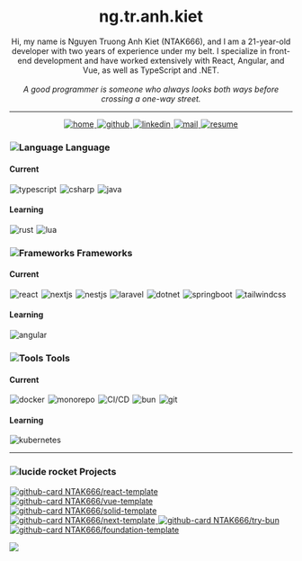 <div align="center">
<h1>ng.tr.anh.kiet</h1>
<span>Hi, my name is Nguyen Truong Anh Kiet (NTAK666), and I am a 21-year-old developer with two years of experience
under my belt. I specialize in front-end development and have worked extensively with React, Angular, and Vue, as well
as TypeScript and .NET.</span>
<br/>
<br/>
<i style="font-size:14px">A good programmer is someone who always looks both ways before crossing a one-way street.</i>
</div>

<hr style="height: .5px"/>

<div align="center">
  <a title="home" href="https://blog.nguyentruonganhkiet.work">
    <picture>
      <source media="(prefers-color-scheme: dark)" srcset="https://brainy-lion-umbrella.cyclic.app/core/icon-button/lucide?t=dark&i=home">
      <img alt="home" src="https://brainy-lion-umbrella.cyclic.app/core/icon-button/lucide?t=light&i=home" hspace="1">
    </picture>
  </a>
  <a title="github" href="https://github.com/NTAK666">
    <picture>
      <source media="(prefers-color-scheme: dark)" srcset="https://brainy-lion-umbrella.cyclic.app/core/icon-button/lucide?t=dark&i=github">
      <img alt="github" src="https://brainy-lion-umbrella.cyclic.app/core/icon-button/lucide?t=light&i=github" hspace="1">
    </picture>
  </a>
  <a title="bento" href="https://www.linkedin.com/in/nguyentruonganhkiet">
    <picture>
      <source media="(prefers-color-scheme: dark)" srcset="https://brainy-lion-umbrella.cyclic.app/core/icon-button/lucide?t=dark&i=linkedin">
      <img alt="linkedin" src="https://brainy-lion-umbrella.cyclic.app/core/icon-button/lucide?t=light&i=linkedin" hspace="1">
    </picture>
  </a>
  <a title="mode" href="mailto:nguyentruonganhkiet.work@gmail.com">
    <picture>
      <source media="(prefers-color-scheme: dark)" srcset="https://brainy-lion-umbrella.cyclic.app/core/icon-button/lucide?t=dark&i=mail">
      <img alt="mail" src="https://brainy-lion-umbrella.cyclic.app/core/icon-button/lucide?t=light&i=mail" hspace="1">
    </picture>
  </a>
  <a title="mode" href="https://blog.nguyentruonganhkiet.work/assets/resume/CV_NGUYEN_TRUONG_ANH_KIET.pdf">
    <picture>
      <source media="(prefers-color-scheme: dark)" srcset="https://brainy-lion-umbrella.cyclic.app/core/icon-button/lucide?t=dark&i=contact">
      <img alt="resume" src="https://brainy-lion-umbrella.cyclic.app/core/icon-button/lucide?t=light&i=contact" hspace="1">
    </picture>
  </a>
</div>


<h3 id="frameworks" style="display:flex;align-items: start; gap:3px">
  <picture>
    <source media="(prefers-color-scheme: dark)" srcset="https://brainy-lion-umbrella.cyclic.app/icon/lucide?t=dark&i=globe">
    <img alt="Language" src="https://brainy-lion-umbrella.cyclic.app//icon/lucide?t=light&i=globe" hspace="1">
  </picture>
  <span>
    Language
  </span>
</h3>

<h4>
  Current
</h4>

<p align="left">
  <picture title="typescript">
    <source media="(prefers-color-scheme: dark)" srcset="https://brainy-lion-umbrella.cyclic.app/core/icon-button/simple?t=dark&i=si-typescript">
    <img alt="typescript" src="https://brainy-lion-umbrella.cyclic.app/core/icon-button/simple?t=light&i=si-typescript" hspace="1">
  </picture>
  <picture title="csharp">
    <source media="(prefers-color-scheme: dark)" srcset="https://brainy-lion-umbrella.cyclic.app/core/icon-button/simple?t=dark&i=si-csharp">
    <img alt="csharp" src="https://brainy-lion-umbrella.cyclic.app/core/icon-button/simple?t=light&i=si-csharp" hspace="1">
  </picture>
  <picture title="java">
    <source media="(prefers-color-scheme: dark)" srcset="https://brainy-lion-umbrella.cyclic.app/core/icon-button/simple?t=dark&i=si-openjdk">
    <img alt="java" src="https://brainy-lion-umbrella.cyclic.app/core/icon-button/simple?t=light&i=si-openjdk" hspace="1">
  </picture>
</p>

<h4>
  Learning
</h4>

<p align="left">
  <picture title="rust">
    <source media="(prefers-color-scheme: dark)" srcset="https://brainy-lion-umbrella.cyclic.app/core/icon-button/simple?t=dark&i=si-rust">
    <img alt="rust" src="https://brainy-lion-umbrella.cyclic.app/core/icon-button/simple?t=light&i=rust" hspace="1">
  </picture>
  <picture title="lua">
    <source media="(prefers-color-scheme: dark)" srcset="https://brainy-lion-umbrella.cyclic.app/core/icon-button/simple?t=dark&i=si-lua">
    <img alt="lua" src="https://brainy-lion-umbrella.cyclic.app/core/icon-button/simple?t=light&i=lua" hspace="1">
  </picture>
</p>

<h3 id="frameworks" style="display:flex;align-items: start; gap:3px">
  <picture>
    <source media="(prefers-color-scheme: dark)" srcset="https://brainy-lion-umbrella.cyclic.app/icon/lucide?t=dark&i=scan">
    <img alt="Frameworks" src="https://brainy-lion-umbrella.cyclic.app//icon/lucide?t=light&i=scan" hspace="1">
  </picture>
  <span>
    Frameworks
  </span>
</h3>

<h4>
  Current
</h4>

<p align="left">
  <picture title="react">
    <source media="(prefers-color-scheme: dark)" srcset="https://brainy-lion-umbrella.cyclic.app/core/icon-button/simple?t=dark&i=si-react">
    <img alt="react" src="https://brainy-lion-umbrella.cyclic.app/core/icon-button/simple?t=light&i=si-react" hspace="1">
  </picture>
  <picture title="nextjs">
    <source media="(prefers-color-scheme: dark)" srcset="https://brainy-lion-umbrella.cyclic.app/core/icon-button/simple?t=dark&i=si-nextdotjs">
    <img alt="nextjs" src="https://brainy-lion-umbrella.cyclic.app/core/icon-button/simple?t=light&i=si-nextdotjs" hspace="1">
  </picture>
  <picture title="nestjs">
    <source media="(prefers-color-scheme: dark)" srcset="https://brainy-lion-umbrella.cyclic.app/core/icon-button/simple?t=dark&i=si-nestjs">
    <img alt="nestjs" src="https://brainy-lion-umbrella.cyclic.app/core/icon-button/simple?t=light&i=si-nestjs" hspace="1">
  </picture>
  <picture title="laravel">
    <source media="(prefers-color-scheme: dark)" srcset="https://brainy-lion-umbrella.cyclic.app/core/icon-button/simple?t=dark&i=si-laravel">
    <img alt="laravel" src="https://brainy-lion-umbrella.cyclic.app/core/icon-button/simple?t=light&i=si-laravel" hspace="1">
  </picture>
  <picture title="dotnet">
    <source media="(prefers-color-scheme: dark)" srcset="https://brainy-lion-umbrella.cyclic.app/core/icon-button/simple?t=dark&i=si-dotnet">
    <img alt="dotnet" src="https://brainy-lion-umbrella.cyclic.app/core/icon-button/simple?t=light&i=si-dotnet" hspace="1">
  </picture>
  <picture title="springboot">
    <source media="(prefers-color-scheme: dark)" srcset="https://brainy-lion-umbrella.cyclic.app/core/icon-button/simple?t=dark&i=si-springboot">
    <img alt="springboot" src="https://brainy-lion-umbrella.cyclic.app/core/icon-button/simple?t=light&i=si-springboot" hspace="1">
  </picture>
  <picture title="tailwindcss">
    <source media="(prefers-color-scheme: dark)" srcset="https://brainy-lion-umbrella.cyclic.app/core/icon-button/simple?t=dark&i=si-tailwindcss">
    <img alt="tailwindcss" src="https://brainy-lion-umbrella.cyclic.app/core/icon-button/simple?t=light&i=si-tailwindcss" hspace="1">
  </picture>
</p>

<h4>
  Learning
</h4>

<p align="left">
  <picture title="angular">
    <source media="(prefers-color-scheme: dark)" srcset="https://brainy-lion-umbrella.cyclic.app/core/icon-button/simple?t=dark&i=si-angular">
    <img alt="angular" src="https://brainy-lion-umbrella.cyclic.app/core/icon-button/simple?t=light&i=si-angular" hspace="1">
  </picture>
</p>

<h3 id="frameworks" style="display:flex;align-items: start; gap:3px">
  <picture>
    <source media="(prefers-color-scheme: dark)" srcset="https://brainy-lion-umbrella.cyclic.app/icon/lucide?t=dark&i=hammer">
    <img alt="Tools" src="https://brainy-lion-umbrella.cyclic.app//icon/lucide?t=light&i=hammer" hspace="1">
  </picture>
  <span>
    Tools
  </span>
</h3>

<h4>
  Current
</h4>

<p align="left">
  <picture title="docker">
    <source media="(prefers-color-scheme: dark)" srcset="https://brainy-lion-umbrella.cyclic.app/core/icon-button/simple?t=dark&i=si-docker">
    <img alt="docker" src="https://brainy-lion-umbrella.cyclic.app/core/icon-button/simple?t=light&i=si-docker" hspace="1">
  </picture>
  <picture title="monorepo">
    <source media="(prefers-color-scheme: dark)" srcset="https://brainy-lion-umbrella.cyclic.app/core/icon-button/lucide?t=dark&i=layers">
    <img alt="monorepo" src="https://brainy-lion-umbrella.cyclic.app/core/icon-button/lucide?t=light&i=layers" hspace="1">
  </picture>
  <picture title="CI/CD">
    <source media="(prefers-color-scheme: dark)" srcset="https://brainy-lion-umbrella.cyclic.app/core/icon-button/simple?t=dark&i=si-circleci">
    <img alt="CI/CD" src="https://brainy-lion-umbrella.cyclic.app/core/icon-button/simple?t=light&i=si-circleci" hspace="1">
  </picture>
  <picture title="bun">
    <source media="(prefers-color-scheme: dark)" srcset="https://brainy-lion-umbrella.cyclic.app/core/icon-button/simple?t=dark&i=si-bun">
    <img alt="bun" src="https://brainy-lion-umbrella.cyclic.app/core/icon-button/simple?t=light&i=si-bun" hspace="1">
  </picture>
  <picture title="git">
    <source media="(prefers-color-scheme: dark)" srcset="https://brainy-lion-umbrella.cyclic.app/core/icon-button/simple?t=dark&i=si-git">
    <img alt="git" src="https://brainy-lion-umbrella.cyclic.app/core/icon-button/simple?t=light&i=si-git" hspace="1">
  </picture>
</p>

<h4>
  Learning
</h4>

<p align="left">
  <picture title="kubernetes">
    <source media="(prefers-color-scheme: dark)" srcset="https://brainy-lion-umbrella.cyclic.app/core/icon-button/simple?t=dark&i=si-kubernetes">
    <img alt="kubernetes" src="https://brainy-lion-umbrella.cyclic.app/core/icon-button/simple?t=light&i=si-kubernetes" hspace="1">
  </picture>
</p>

<hr/>

<h3 id="frameworks" style="display:flex;align-items: start; gap:3px">
  <picture>
    <source media="(prefers-color-scheme: dark)" srcset="https://brainy-lion-umbrella.cyclic.app///icon/lucide?t=dark&i=rocket">
    <img alt="lucide rocket" src="https://brainy-lion-umbrella.cyclic.app///icon/lucide?t=light&i=rocket" hspace="1">
  </picture>
  <span>
    Projects
  </span>
</h3>

<p align="left">
  <a title="NTAK666/try-bun" href="https://github.com/NTAK666/react-template">
    <picture>
      <source media="(prefers-color-scheme: dark)" srcset="https://brainy-lion-umbrella.cyclic.app/github/repo?t=dark&o=NTAK666&r=react-template&si=si-react|si-typescript">
      <img alt="github-card NTAK666/react-template" src="https://brainy-lion-umbrella.cyclic.app/github/repo?t=light&o=NTAK666&r=react-template&si=si-react|si-typescript" hspace="1">
    </picture>
  </a>
  <a title="NTAK666/try-bun" href="https://github.com/NTAK666/vue-template">
    <picture>
      <source media="(prefers-color-scheme: dark)" srcset="https://brainy-lion-umbrella.cyclic.app/github/repo?t=dark&o=NTAK666&r=vue-template&si=si-vuedotjs|si-typescript">
      <img alt="github-card NTAK666/vue-template" src="https://brainy-lion-umbrella.cyclic.app/github/repo?t=light&o=NTAK666&r=vue-template&si=si-vuedotjs|si-typescript" hspace="1">
    </picture>
  </a>
  <a title="NTAK666/try-bun" href="https://github.com/NTAK666/solid-template">
    <picture>
      <source media="(prefers-color-scheme: dark)" srcset="https://brainy-lion-umbrella.cyclic.app/github/repo?t=dark&o=NTAK666&r=solid-template&si=si-solid|si-typescript">
      <img alt="github-card NTAK666/solid-template" src="https://brainy-lion-umbrella.cyclic.app/github/repo?t=light&o=NTAK666&r=solid-template&si=si-solid|si-typescript" hspace="1">
    </picture>
  </a>
  <a title="NTAK666/try-bun" href="https://github.com/NTAK666/next-template">
    <picture>
      <source media="(prefers-color-scheme: dark)" srcset="https://brainy-lion-umbrella.cyclic.app/github/repo?t=dark&o=NTAK666&r=next-template&si=si-nextdotjs|si-typescript">
      <img alt="github-card NTAK666/next-template" src="https://brainy-lion-umbrella.cyclic.app/github/repo?t=light&o=NTAK666&r=next-template&si=si-nextdotjs|si-typescript" hspace="1">
    </picture>
  </a>
  <a title="NTAK666/try-bun" href="https://github.com/NTAK666/try-bun">
    <picture>
      <source media="(prefers-color-scheme: dark)" srcset="https://brainy-lion-umbrella.cyclic.app/github/repo?t=dark&o=NTAK666&r=try-bun&si=si-bun|si-typescript">
      <img alt="github-card NTAK666/try-bun" src="https://brainy-lion-umbrella.cyclic.app/github/repo?t=light&o=NTAK666&r=try-bun&si=si-bun|si-typescript" hspace="1">
    </picture>
  </a>  
  <a title="NTAK666/foundation-template" href="https://github.com/NTAK666/foundation-template">
    <picture>
      <source media="(prefers-color-scheme: dark)" srcset="https://brainy-lion-umbrella.cyclic.app/github/repo?t=dark&o=NTAK666&r=foundation-template&si=si-npm|si-typescript">
      <img alt="github-card NTAK666/foundation-template" src="https://brainy-lion-umbrella.cyclic.app/github/repo?t=light&o=NTAK666&r=foundation-template&si=si-npm|si-typescript" hspace="1">
    </picture>
  </a>
</p>

[![](https://visitcount.itsvg.in/api?id=NTAK666&icon=2&color=12)](https://visitcount.itsvg.in)
